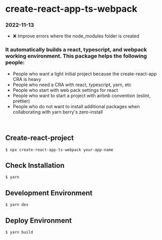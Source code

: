 # create-react-app-ts-webpack

### 2022-11-13

-   ❌ Improve errors where the node_modules folder is created

### It automatically builds a react, typescript, and webpack working environment. This package helps the following people:

-   People who want a light initial project because the create-react-app CRA is heavy
-   People who need a CRA with react, typescript, yarn, etc
-   People who start with web pack settings for react
-   People who want to start a project with airbnb convention (eslint, prettier)
-   People who do not want to install additional packages when collaborating with yarn berry's zero-install

<br />

## Create-react-project

```
$ npx create-react-app-ts-webpack your-app-name
```

## Check Installation

```
$ yarn
```

## Development Environment

```
$ yarn dev
```

## Deploy Environment

```
$ yarn build
```
